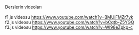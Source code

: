 Derslerin videoları
 <br /> <br />
f1.js videosu https://www.youtube.com/watch?v=BMUiFMZr7vk <br />
f2.js videosu https://www.youtube.com/watch?v=bCqtb-Z5YGQ <br />
f3.js videosu https://www.youtube.com/watch?v=Wl98eZpkp-c <br />
